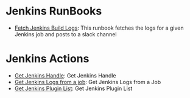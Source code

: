 # Jenkins RunBooks
* [Fetch Jenkins Build Logs](https://github.com/unskript/Awesome-CloudOps-Automation/tree/master/Jenkins/Fetch_Jenkins_Build_Logs.ipynb): This runbook fetches the logs for a given Jenkins job and posts to a slack channel

# Jenkins Actions
* [Get Jenkins Handle](/Jenkins/legos/jenkins_get_handle/README.md): Get Jenkins Handle
* [Get Jenkins Logs from a job](/Jenkins/legos/jenkins_get_logs/README.md): Get Jenkins Logs from a Job
* [Get Jenkins Plugin List](/Jenkins/legos/jenkins_get_plugins/README.md): Get Jenkins Plugin List

